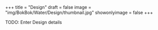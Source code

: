 +++
title = "Design"
draft = false
image = "img/BokBok/Water/Design/thumbnail.jpg"
showonlyimage = false
+++

<!--more-->

TODO: Enter Design details